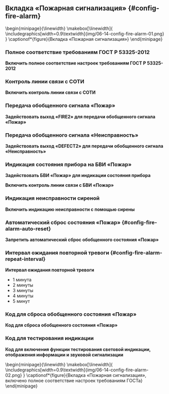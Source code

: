 ## Вкладка «Пожарная сигнализация» {#config-fire-alarm}

\begin{minipage}{\linewidth}
	\makebox[\linewidth]{
 		\includegraphics[width=0.9\textwidth]{img/06-14-config-fire-alarm-01.png}
 	}
	\captionof*{figure}{Вкладка «Пожарная сигнализация»}
\end{minipage}

### Полное соответствие требованиям ГОСТ Р 53325-2012

**Включить полное соответствие настроек требованиям ГОСТ Р 53325-2012**

### Контроль линии связи с СОТИ

**Включить контроль линии связи с СОТИ**

### Передача обобщенного сигнала «Пожар»

**Задействовать выход «FIRE2» для передачи обобщенного сигнала «Пожар»**

### Передача обобщенного сигнала «Неисправность»

**Задействовать выход «DEFECT2» для передачи обобщенного сигнала «Неисправность»**

### Индикация состояния прибора на БВИ «Пожар»

**Задействовать БВИ «Пожар» для индикации состояния прибора**

**Включить контроль линии связи с БВИ «Пожар»**

### Индикация неисправности сиреной 

**Включить индикацию неисправности с помощью сирены**

### Автоматический сброс состояния «Пожар» {#config-fire-alarm-auto-reset}

**Запретить автоматический сброс обобщенного состояния «Пожар»**

### Интервал ожидания повторной тревоги {#config-fire-alarm-repeat-interval}

**Интервал ожидания повторной тревоги**

* 1 минута
* 2 минуты
* 3 минуты
* 4 минуты
* 5 минут  

### Код для сброса обобщенного состояния «Пожар»

**Код для сброса обобщенного состояния «Пожар»**

### Код для тестирования индикации

**Код для включения функции тестирования световой индикации, отображения информации и звуковой сигнализации**

\begin{minipage}{\linewidth}
	\makebox[\linewidth]{
 		\includegraphics[width=0.9\textwidth]{img/06-14-config-fire-alarm-02.png}
 	}
	\captionof*{figure}{Вкладка «Пожарная сигнализация», включено полное соответствие настроек требованиям ГОСТа}
\end{minipage}

